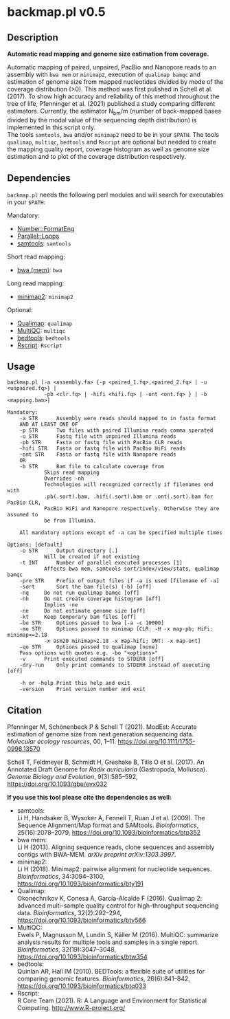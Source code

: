 # backmap.pl v0.5

## Description
__Automatic read mapping and genome size estimation from coverage.__

Automatic mapping of paired, unpaired, PacBio and Nanopore reads to an assembly with `bwa mem` or `minimap2`, execution of `qualimap bamqc` and estimation of genome size from mapped nucleotides divided by mode of the coverage distribution (>0). This method was first pulished in Schell et al. (2017). To show high accuracy and reliability of this method throughout the tree of life, Pfenninger et al. (2021) published a study comparing different estimators. Currently, the estimator N<sub>bm</sub>/m (number of back-mapped bases divided by the modal value of the sequencing depth distribution) is implemented in this script only.  
The tools `samtools`, `bwa` and/or `minimap2` need to be in your `$PATH`. The tools `qualimap`, `multiqc`, `bedtools` and `Rscript` are optional but needed to create the mapping quality report, coverage histogram as well as genome size estimation and to plot of the coverage distribution respectively.

## Dependencies

`backmap.pl` needs the following perl modules and will search for executables in your `$PATH`:

Mandatory:
- [Number::FormatEng](https://metacpan.org/pod/Number::FormatEng)
- [Parallel::Loops](https://metacpan.org/pod/Parallel::Loops)
- [samtools](https://github.com/samtools/samtools): `samtools`

Short read mapping:
- [bwa (mem)](https://github.com/lh3/bwa): `bwa`

Long read mapping:
- [minimap2](https://github.com/lh3/minimap2): `minimap2`

Optional:
- [Qualimap](http://qualimap.bioinfo.cipf.es/): `qualimap`
- [MultiQC](https://multiqc.info/): `multiqc`
- [bedtools](https://bedtools.readthedocs.io/en/latest/): `bedtools`
- [Rscript](https://www.r-project.org/): `Rscript`

## Usage

```
backmap.pl [-a <assembly.fa> {-p <paired_1.fq>,<paired_2.fq> | -u <unpaired.fq>} |
            -pb <clr.fq> | -hifi <hifi.fq> | -ont <ont.fq> } | -b <mapping.bam>]

Mandatory:
	-a STR		Assembly were reads should mapped to in fasta format
	AND AT LEAST ONE OF
	-p STR		Two files with paired Illumina reads comma sperated
	-u STR		Fastq file with unpaired Illumina reads
	-pb STR		Fasta or fastq file with PacBio CLR reads
	-hifi STR	Fasta or fastq file with PacBio HiFi reads
	-ont STR	Fasta or fastq file with Nanopore reads
	OR
	-b STR		Bam file to calculate coverage from
			Skips read mapping
			Overrides -nh
			Technologies will recognized correctly if filenames end with
			.pb(.sort).bam, .hifi(.sort).bam or .ont(.sort).bam for PacBio CLR,
			PacBio HiFi and Nanopore respectively. Otherwise they are assumed to
			be from Illumina.
			
	All mandatory options except of -a can be specified multiple times

Options: [default]
	-o STR		Output directory [.]
			Will be created if not existing
	-t INT		Number of parallel executed processes [1]
			Affects bwa mem, samtools sort/index/view/stats, qualimap bamqc
	-pre STR	Prefix of output files if -a is used [filename of -a]
	-sort		Sort the bam file(s) (-b) [off]
	-nq		Do not run qualimap bamqc [off]
	-nh		Do not create coverage histogram [off]
			Implies -ne
	-ne		Do not estimate genome size [off]
	-kt		Keep temporary bam files [off]
	-bo STR		Options passed to bwa [-a -c 10000]
	-mo STR		Options passed to minimap [CLR: -H -x map-pb; HiFi:  minimap<=2.18
			-x asm20 minimap>2.18 -x map-hifi; ONT: -x map-ont]
	-qo STR		Options passed to qualimap [none]
	Pass options with quotes e.g. -bo "<options>"
	-v		Print executed commands to STDERR [off]
	-dry-run	Only print commands to STDERR instead of executing [off]

	-h or -help	Print this help and exit
	-version	Print version number and exit
```

## Citation
Pfenninger M, Schönenbeck P & Schell T (2021). ModEst: Accurate estimation of genome size from next generation sequencing data. _Molecular ecology resources_, 00, 1–11. <https://doi.org/10.1111/1755-0998.13570>  

Schell T, Feldmeyer B, Schmidt H, Greshake B, Tills O et al. (2017). An Annotated Draft Genome for _Radix auricularia_ (Gastropoda, Mollusca). _Genome Biology and Evolution_, 9(3):585–592, <https://doi.org/10.1093/gbe/evx032>

__If you use this tool please cite the dependencies as well:__

- samtools:  
Li H, Handsaker B, Wysoker A, Fennell T, Ruan J et al. (2009). The Sequence Alignment/Map format and SAMtools. _Bioinformatics_, 25(16):2078–2079, <https://doi.org/10.1093/bioinformatics/btp352>
- bwa mem:  
Li H (2013). Aligning sequence reads, clone sequences and assembly contigs with BWA-MEM. _arXiv preprint arXiv:1303.3997_.
- minimap2:  
Li H (2018). Minimap2: pairwise alignment for nucleotide sequences. _Bioinformatics_, 34:3094–3100, <https://doi.org/10.1093/bioinformatics/bty191>
- Qualimap:  
Okonechnikov K, Conesa A, García-Alcalde F (2016). Qualimap 2: advanced multi-sample quality control for high-throughput sequencing data. _Bioinformatics_, 32(2):292–294, <https://doi.org/10.1093/bioinformatics/btv566>
- MultiQC:  
Ewels P, Magnusson M, Lundin S, Käller M (2016). MultiQC: summarize analysis results for multiple tools and samples in a single report. _Bioinformatics_, 32(19):3047–3048, <https://doi.org/10.1093/bioinformatics/btw354>
- bedtools:  
Quinlan AR, Hall IM (2010). BEDTools: a flexible suite of utilities for comparing genomic features. _Bioinformatics_, 26(6):841–842, <https://doi.org/10.1093/bioinformatics/btq033>
- Rscript:  
R Core Team (2021). R: A Language and Environment for Statistical Computing. <http://www.R-project.org/>

